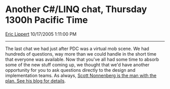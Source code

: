 # Another C\#/LINQ chat, Thursday 1300h Pacific Time

[Eric Lippert](https://social.msdn.microsoft.com/profile/Eric%20Lippert) 10/17/2005 1:11:00 PM

-----

The last chat we had just after PDC was a virtual mob scene. We had hundreds of questions, way more than we could handle in the short time that everyone was available. Now that you've all had some time to absorb some of the new stuff coming up, we thought that we'd have another opportunity for you to ask questions directly to the design and implementation teams. As always, [Scott Nonnenberg is the man with the plan. See his blog for details](http://blogs.msdn.com/scottno/archive/2005/10/14/481286.aspx).

